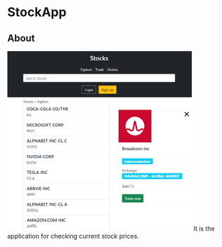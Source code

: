 # StockApp

## About
<img src="https://github.com/OleksandrTolmachov/StockApp/blob/master/stockimage-example.png" height="410"/>
It is the application for checking current stock prices.
